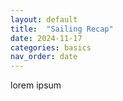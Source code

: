 ```yaml
---
layout: default
title:  "Sailing Recap"
date: 2024-11-17
categories: basics
nav_order: date
---
```


lorem ipsum